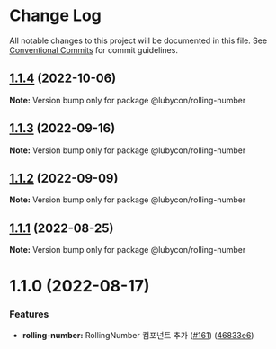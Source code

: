 # Change Log

All notable changes to this project will be documented in this file.
See [Conventional Commits](https://conventionalcommits.org) for commit guidelines.

## [1.1.4](https://github.com/Lubycon/lubycon-frontend-libraries/compare/@lubycon/rolling-number@1.1.3...@lubycon/rolling-number@1.1.4) (2022-10-06)

**Note:** Version bump only for package @lubycon/rolling-number





## [1.1.3](https://github.com/Lubycon/lubycon-frontend-libraries/compare/@lubycon/rolling-number@1.1.2...@lubycon/rolling-number@1.1.3) (2022-09-16)

**Note:** Version bump only for package @lubycon/rolling-number





## [1.1.2](https://github.com/Lubycon/lubycon-frontend-libraries/compare/@lubycon/rolling-number@1.1.1...@lubycon/rolling-number@1.1.2) (2022-09-09)

**Note:** Version bump only for package @lubycon/rolling-number





## [1.1.1](https://github.com/Lubycon/lubycon-frontend-libraries/compare/@lubycon/rolling-number@1.1.0...@lubycon/rolling-number@1.1.1) (2022-08-25)

**Note:** Version bump only for package @lubycon/rolling-number





# 1.1.0 (2022-08-17)


### Features

* **rolling-number:** RollingNumber 컴포넌트 추가 ([#161](https://github.com/Lubycon/lubycon-frontend-libraries/issues/161)) ([46833e6](https://github.com/Lubycon/lubycon-frontend-libraries/commit/46833e62d7bf5e7c896628bb01899447697d9a75))
